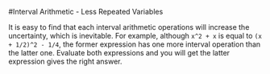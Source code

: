 #Interval Arithmetic - Less Repeated Variables

It is easy to find that each interval arithmetic operations will increase the uncertainty, which is inevitable. For example, although ``x^2 + x`` is equal to ``(x + 1/2)^2 - 1/4``, the former expression has one more interval operation than the latter one. Evaluate both expressions and you will get the latter expression gives the right answer.